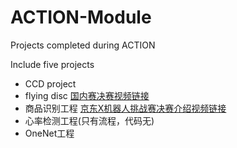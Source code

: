 # ACTION-Module
Projects completed during ACTION

Include five projects

- CCD project
- flying disc [国内赛决赛视频链接](https://www.bilibili.com/video/av12405640/)
- 商品识别工程 [京东X机器人挑战赛决赛介绍视频链接](https://v.qq.com/x/page/b0837wctzi2.html)
- 心率检测工程(只有流程，代码无)
- OneNet工程